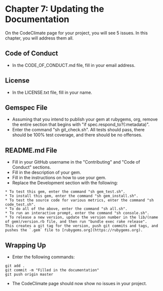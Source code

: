 # Chapter 7: Updating the Documentation

On the CodeClimate page for your project, you will see 5 issues.  In this chapter, you will address them all.

## Code of Conduct
* In the CODE_OF_CONDUCT.md file, fill in your email address.

## License
* In the LICENSE.txt file, fill in your name.

## Gemspec File
* Assuming that you intend to publish your gem at rubygems, org, remove the entire section that begins with "if spec.respond_to?(:metadata)".
* Enter the command "sh git_check.sh".  All tests should pass, there should be 100% test coverage, and there should be no offenses.

## README.md File
* Fill in your GitHub username in the "Contributing" and "Code of Conduct" sections.
* Fill in the description of your gem.
* Fill in the instructions on how to use your gem.
* Replace the Development section with the following:
```
* To test this gem, enter the command "sh gem_test.sh".
* To install this gem, enter the command "sh gem_install.sh".
* To test the source code for various metrics, enter the command "sh code_test.sh".
* To do all of the above, enter the command "sh all.sh".
* To run an interactive prompt, enter the command "sh console.sh".
* To release a new version, update the version number in the lib/(name of gem)/version.rb file, and then run "bundle exec rake release".  This creates a git tag for the version, push git commits and tags, and pushes the `.gem` file to [rubygems.org](https://rubygems.org).
```

## Wrapping Up
* Enter the following commands:
```
git add .
git commit -m "Filled in the documentation"
git push origin master
```
* The CodeClimate page should now show no issues in your project.

